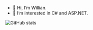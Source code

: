- 👋 Hi, I’m Willian.
- 👀 I’m interested in C# and ASP.NET.

![GitHub stats](https://github-readme-stats.vercel.app/api?username=DevUzum&show_icons=true&hide_border=true)
